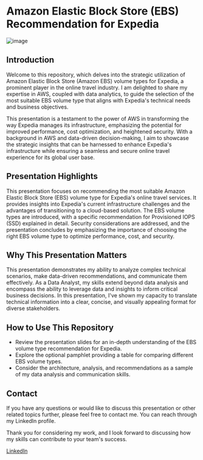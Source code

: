  

# Amazon Elastic Block Store (EBS) Recommendation for Expedia
![image](https://github.com/ketanksagar/AWS_EBS_Suggest_usecase/assets/117306864/2fa36281-141c-44ad-be24-a415000061f2)


## Introduction
Welcome to this repository, which delves into the strategic utilization of Amazon Elastic Block Store (Amazon EBS) volume types for Expedia, a prominent player in the online travel industry. I am delighted to share my expertise in AWS, coupled with data analytics, to guide the selection of the most suitable EBS volume type that aligns with Expedia's technical needs and business objectives.

This presentation is a testament to the power of AWS in transforming the way Expedia manages its infrastructure, emphasizing the potential for improved performance, cost optimization, and heightened security. With a background in AWS and data-driven decision-making, I aim to showcase the strategic insights that can be harnessed to enhance Expedia's infrastructure while ensuring a seamless and secure online travel experience for its global user base.

## Presentation Highlights
This presentation focuses on recommending the most suitable Amazon Elastic Block Store (EBS) volume type for Expedia's online travel services. It provides insights into Expedia's current infrastructure challenges and the advantages of transitioning to a cloud-based solution. The EBS volume types are introduced, with a specific recommendation for Provisioned IOPS (SSD) explained in detail. Security considerations are addressed, and the presentation concludes by emphasizing the importance of choosing the right EBS volume type to optimize performance, cost, and security.

## Why This Presentation Matters
This presentation demonstrates my ability to analyze complex technical scenarios, make data-driven recommendations, and communicate them effectively. As a Data Analyst, my skills extend beyond data analysis and encompass the ability to leverage data and insights to inform critical business decisions. In this presentation, I've shown my capacity to translate technical information into a clear, concise, and visually appealing format for diverse stakeholders.

## How to Use This Repository
- Review the presentation slides for an in-depth understanding of the EBS volume type recommendation for Expedia.
- Explore the optional pamphlet providing a table for comparing different EBS volume types.
- Consider the architecture, analysis, and recommendations as a sample of my data analysis and communication skills.

## Contact
If you have any questions or would like to discuss this presentation or other related topics further, please feel free to contact me. You can reach through my LinkedIn profile.

Thank you for considering my work, and I look forward to discussing how my skills can contribute to your team's success.

[LinkedIn](https://www.linkedin.com/in/ketan-ksagar/)
